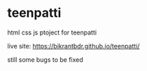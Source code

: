 # teenpatti
html css js ptoject for teenpatti

live site: https://bikrantbdr.github.io/teenpatti/

still some bugs to be fixed
